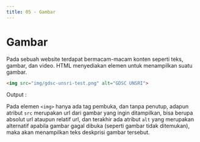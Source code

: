 ```yaml
---
title: 05 - Gambar
---
```


# Gambar

Pada sebuah website terdapat bermacam-macam konten seperti teks, gambar, dan video. HTML menyediakan elemen untuk
menampilkan suatu gambar.

```html
<img src="img/gdsc-unsri-test.png" alt="GDSC UNSRI">
```

Output :

Pada elemen `<img>` hanya ada tag pembuka, dan tanpa penutup, adapun atribut `src` merupakan url dari gambar yang ingin
ditampilkan, bisa berupa absolut url ataupun relatif url, dan terakhir ada atribut `alt` yang merupakan alternatif
apabila gambar gagal dibuka (seperti gambar tidak ditemukan), maka akan menampilkan teks deskprisi gambar tersebut.